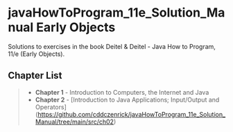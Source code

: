 # javaHowToProgram_11e_Solution_Manual Early Objects

Solutions to exercises in the book Deitel & Deitel - Java How to Program, 11/e (Early Objects).

## Chapter List
> - **Chapter 1**  - Introduction to Computers, the Internet and Java
> - **Chapter 2**  - [Introduction to Java Applications; Input/Output and Operators] (https://github.com/cddczenrick/javaHowToProgram_11e_Solution_Manual/tree/main/src/ch02)
